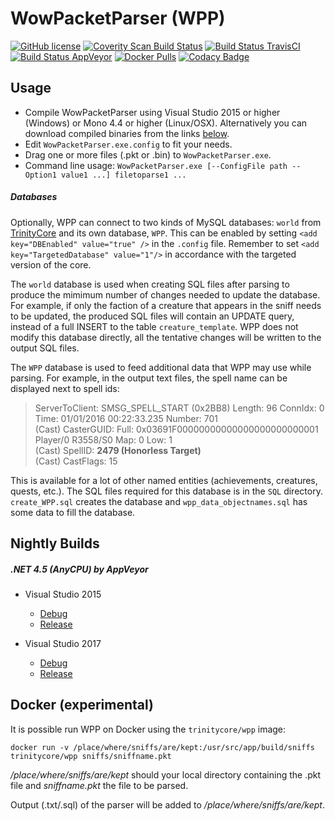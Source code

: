 WowPacketParser (WPP)
=====================

[![GitHub license](https://img.shields.io/github/license/TrinityCore/WowPacketParser.svg?style=flat-square)](https://github.com/TrinityCore/WowPacketParser/blob/WowPacketParser/COPYING)
[![Coverity Scan Build Status](https://img.shields.io/coverity/scan/2618.svg?style=flat-square)](https://scan.coverity.com/projects/2618)
[![Build Status TravisCI](https://img.shields.io/travis/TrinityCore/WowPacketParser/master.svg?style=flat-square)](https://travis-ci.org/TrinityCore/WowPacketParser)
[![Build Status AppVeyor](https://img.shields.io/appveyor/ci/DDuarte/wowpacketparser-191/master.svg?style=flat-square)](https://ci.appveyor.com/project/DDuarte/wowpacketparser-191)
[![Docker Pulls](https://img.shields.io/docker/pulls/trinitycore/wpp.svg?style=flat-square)](https://hub.docker.com/r/trinitycore/wpp/)
[![Codacy Badge](https://api.codacy.com/project/badge/Grade/0154074816634467883a601e6c23188c)](https://www.codacy.com/app/TrinityCore/WowPacketParser?utm_source=github.com&amp;utm_medium=referral&amp;utm_content=TrinityCore/WowPacketParser&amp;utm_campaign=Badge_Grade)

Usage
-----

* Compile WowPacketParser using Visual Studio 2015 or higher (Windows) or Mono 4.4 or higher (Linux/OSX).
  Alternatively you can download compiled binaries from the links [below](#nightly-builds).
* Edit `WowPacketParser.exe.config` to fit your needs.
* Drag one or more files (.pkt or .bin) to `WowPacketParser.exe`.
* Command line usage: `WowPacketParser.exe [--ConfigFile path --Option1 value1 ...] filetoparse1 ...`

##### Databases

Optionally, WPP can connect to two kinds of MySQL databases: `world` from [TrinityCore](https://github.com/TrinityCore/TrinityCore)
and its own database, `WPP`. This can be enabled by setting `<add key="DBEnabled" value="true" />`
in the `.config` file. Remember to set `<add key="TargetedDatabase" value="1"/>` in accordance with the targeted version of the core. 

The `world` database is used when creating SQL files after parsing to produce the mimimum number of
changes needed to update the database. For example, if only the faction of a creature that appears
in the sniff needs to be updated, the produced SQL files will contain an UPDATE query, instead of
a full INSERT to the table `creature_template`. WPP does not modify this database directly, all the
tentative changes will be written to the output SQL files.

The `WPP` database is used to feed additional data that WPP may use while parsing. For example, in
the output text files, the spell name can be displayed next to spell ids:

> ServerToClient: SMSG_SPELL_START (0x2BB8) Length: 96 ConnIdx: 0 Time: 01/01/2016 00:22:33.235 Number: 701  
> (Cast) CasterGUID: Full: 0x03691F00000000000000000000000001 Player/0 R3558/S0 Map: 0 Low: 1  
> (Cast) SpellID: **2479 (Honorless Target)**  
> (Cast) CastFlags: 15

This is available for a lot of other named entities (achievements, creatures, quests, etc.). The SQL
files required for this database is in the `SQL` directory. `create_WPP.sql` creates the database
and `wpp_data_objectnames.sql` has some data to fill the database.

Nightly Builds
--------------

##### .NET 4.5 (AnyCPU) by AppVeyor

- Visual Studio 2015
  - [Debug](https://ci.appveyor.com/api/projects/DDuarte/wowpacketparser-191/artifacts/WowPacketParser/WPP.zip?job=Image:%20Visual%20Studio%202015;%20Configuration:%20Debug&branch=master)
  - [Release](https://ci.appveyor.com/api/projects/DDuarte/wowpacketparser-191/artifacts/WowPacketParser/WPP.zip?job=Image:%20Visual%20Studio%202015;%20Configuration:%20Release&branch=master)

- Visual Studio 2017
  - [Debug](https://ci.appveyor.com/api/projects/DDuarte/wowpacketparser-191/artifacts/WowPacketParser/WPP.zip?job=Image:%20Visual%20Studio%202017;%20Configuration:%20Debug&branch=master)
  - [Release](https://ci.appveyor.com/api/projects/DDuarte/wowpacketparser-191/artifacts/WowPacketParser/WPP.zip?job=Image:%20Visual%20Studio%202017;%20Configuration:%20Release&branch=master)
  
Docker (experimental)
---------------------

It is possible run WPP on Docker using the `trinitycore/wpp` image:

```
docker run -v /place/where/sniffs/are/kept:/usr/src/app/build/sniffs trinitycore/wpp sniffs/sniffname.pkt
```

*/place/where/sniffs/are/kept* should your local directory containing the .pkt file and *sniffname.pkt* the file to be parsed.

Output (.txt/.sql) of the parser will be added to */place/where/sniffs/are/kept*.
